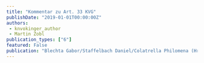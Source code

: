 ```yaml
---
title: "Kommentar zu Art. 33 KVG"
publishDate: "2019-01-01T00:00:00Z"
authors: 
 - knvokinger_author
 - Martin Zobl 
publication_types: ["6"]
featured: False
publication: "Blechta Gabor/Staffelbach Daniel/Colatrella Philomena (Hrsg.), Basler Kommentar zum Krankenversicherungsgesetz, Basel "
---
```

